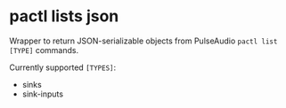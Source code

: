 # pactl lists json

Wrapper to return JSON-serializable objects from PulseAudio `pactl list [TYPE]` commands.

Currently supported `[TYPES]`:
* sinks
* sink-inputs